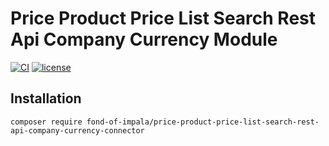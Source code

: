 # Price Product Price List Search Rest Api Company Currency Module
[![CI](https://github.com/fond-of-impala/price-product-price-list-search-rest-api-company-currency-connector/actions/workflows/main.yml/badge.svg)](https://github.com/fond-of-impala/price-product-price-list-search-rest-api-company-currency-connector/actions/workflows/main.yml)
[![license](https://img.shields.io/github/license/fond-of-impala/price-product-price-list-search-rest-api-company-currency-connector.svg)](https://packagist.org/packages/fond-of-impala/price-product-price-list-search-rest-api-company-currency-connector)

## Installation

```
composer require fond-of-impala/price-product-price-list-search-rest-api-company-currency-connector
```
